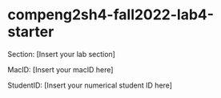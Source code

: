 # compeng2sh4-fall2022-lab4-starter


Section: [Insert your lab section]

MacID: [Insert your macID here]

StudentID: [Insert your numerical student ID here]
